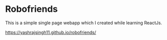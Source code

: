 # Robofriends
This is a simple single page webapp which I created while learning ReactJs.

https://yashrajsingh11.github.io/robofriends/
